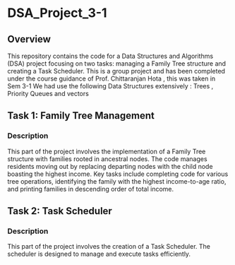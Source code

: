 # DSA_Project_3-1

## Overview

This repository contains the code for a Data Structures and Algorithms (DSA) project focusing on two tasks: managing a Family Tree structure and creating a Task Scheduler.
This is a group project and has been completed under the course guidance of Prof. Chittaranjan Hota , this was taken in Sem 3-1 
We had use the following Data Structures extensively : Trees , Priority Queues and vectors 

## Task 1: Family Tree Management

### Description
This part of the project involves the implementation of a Family Tree structure with families rooted in ancestral nodes. The code manages residents moving out by replacing departing nodes with the child node boasting the highest income. Key tasks include completing code for various tree operations, identifying the family with the highest income-to-age ratio, and printing families in descending order of total income.



## Task 2: Task Scheduler

### Description
This part of the project involves the creation of a Task Scheduler. The scheduler is designed to manage and execute tasks efficiently.

